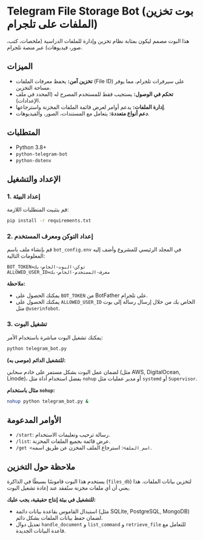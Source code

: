 # Telegram File Storage Bot (بوت تخزين الملفات على تلجرام)

هذا البوت مصمم ليكون بمثابة نظام تخزين وإدارة للملفات الدراسية (ملخصات، كتب، صور، فيديوهات) عبر منصة تلجرام.

## الميزات

*   **تخزين آمن:** يحفظ معرفات الملفات (File ID) على سيرفرات تلجرام، مما يوفر مساحة التخزين.
*   **تحكم في الوصول:** يستجيب فقط للمستخدم المصرح له (المحدد في ملف الإعدادات).
*   **إدارة الملفات:** يدعم أوامر لعرض قائمة الملفات المخزنة واسترجاعها.
*   **دعم أنواع متعددة:** يتعامل مع المستندات، الصور، والفيديوهات.

## المتطلبات

*   Python 3.8+
*   `python-telegram-bot`
*   `python-dotenv`

## الإعداد والتشغيل

### 1. إعداد البيئة

قم بتثبيت المتطلبات اللازمة:

```bash
pip install -r requirements.txt
```

### 2. إعداد التوكن ومعرف المستخدم

قم بإنشاء ملف باسم `bot_config.env` في المجلد الرئيسي للمشروع وأضف إليه المعلومات التالية:

```env
BOT_TOKEN=توكن-البوت-الخاص-بك
ALLOWED_USER_ID=معرف-المستخدم-الخاص-بك
```

**ملاحظة:**
*   يمكنك الحصول على `BOT_TOKEN` من BotFather على تلجرام.
*   يمكنك الحصول على `ALLOWED_USER_ID` الخاص بك من خلال إرسال رسالة إلى بوت مثل `@userinfobot`.

### 3. تشغيل البوت

يمكنك تشغيل البوت مباشرة باستخدام الأمر:

```bash
python telegram_bot.py
```

**للتشغيل الدائم (موصى به):**

لضمان عمل البوت بشكل مستمر على خادم سحابي (مثل AWS, DigitalOcean, Linode)، يفضل استخدام أداة مثل `nohup` أو مدير عمليات مثل `systemd` أو `Supervisor`.

**مثال باستخدام `nohup`:**

```bash
nohup python telegram_bot.py &
```

## الأوامر المدعومة

*   `/start`: رسالة ترحيب وتعليمات الاستخدام.
*   `/list`: عرض قائمة بجميع الملفات المخزنة.
*   `/get <اسم_الملف>`: استرجاع الملف المخزن عن طريق اسمه.

## ملاحظة حول التخزين

يستخدم هذا البوت قاموسًا بسيطًا في الذاكرة (`files_db`) لتخزين بيانات الملفات. هذا يعني أن أي ملفات مخزنة ستُفقد عند إعادة تشغيل البوت.

**للتشغيل في بيئة إنتاج حقيقية، يجب عليك:**

*   استبدال القاموس بقاعدة بيانات دائمة (مثل SQLite, PostgreSQL, MongoDB) لضمان حفظ بيانات الملفات بشكل دائم.
*   تعديل دوال `handle_document` و `list_command` و `retrieve_file` للتعامل مع قاعدة البيانات الجديدة.

